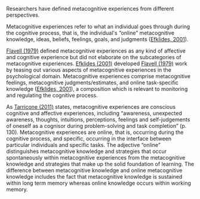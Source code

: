 Researchers have defined metacognitive experiences from different perspectives.

Metacognitive experiences refer to what an individual goes through during the cognitive process, that is, the individual's “online” metacognitive knowledge, ideas, beliefs, feelings, goals, and judgments ([Efklides, 2001](https://www.frontiersin.org/articles/10.3389/fpsyg.2021.744842/full#B19)).

[Flavell (1979)](https://www.frontiersin.org/articles/10.3389/fpsyg.2021.744842/full#B33) defined metacognitive experiences as any kind of affective and cognitive experience but did not elaborate on the subcategories of metacognitive experiences.
[Efklides (2001)](https://www.frontiersin.org/articles/10.3389/fpsyg.2021.744842/full#B19) developed [Flavell (1979)](https://www.frontiersin.org/articles/10.3389/fpsyg.2021.744842/full#B33) work by teasing out various aspects of metacognitive experiences in the psychological domain. Metacognitive experiences comprise metacognitive feelings, metacognitive judgments/estimates, and online task-specific knowledge ([Efklides, 2001](https://www.frontiersin.org/articles/10.3389/fpsyg.2021.744842/full#B19)), a composition which is relevant to monitoring and regulating the cognitive process. 

As [Tarricone (2011)](https://www.frontiersin.org/articles/10.3389/fpsyg.2021.744842/full#B67) states, metacognitive experiences are conscious cognitive and affective experiences, including “awareness, unexpected awareness, thoughts, intuitions, perceptions, feelings and self-judgements of oneself as a cognisor during problem-solving and task completion” (p. 130). Metacognitive experiences are online, that is, occurring during the cognitive process, and specific, occurring in the interface between particular individuals and specific tasks. The adjective “online” distinguishes metacognitive knowledge and strategies that occur spontaneously within metacognitive experiences from the metacognitive knowledge and strategies that make up the solid foundation of learning. The difference between metacognitive knowledge and online metacognitive knowledge includes the fact that metacognitive knowledge is sustained within long term memory whereas online knowledge occurs within working memory.